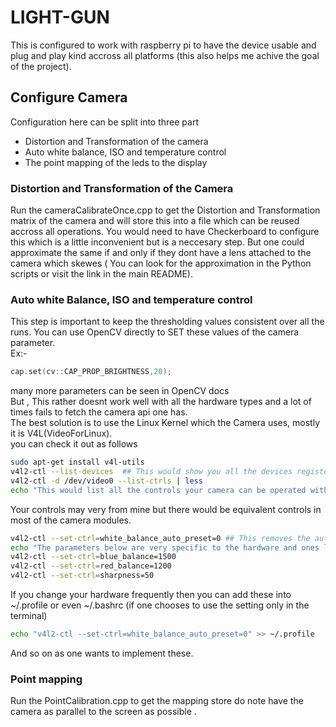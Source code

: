 # LIGHT-GUN
This is configured to work with raspberry pi to have the device usable and plug and play kind accross all platforms (this also helps me achive the goal of the project).

## Configure Camera
Configuration here can be split into three part
- Distortion and Transformation of the camera
- Auto white balance, ISO and temperature control
- The point mapping of the leds to the display

### Distortion and Transformation of the Camera
Run the cameraCalibrateOnce.cpp to get the Distortion and Transformation matrix of the camera and will store this into a file which can be reused accross all operations. You would need to have Checkerboard to configure this which is a little inconvenient but is a neccesary step. But one could approximate the same if and only if they dont have a lens attached to the camera which skewes ( You can look for the approximation in the Python scripts or visit the link in the main README).
### Auto white Balance, ISO and temperature control
This step is important to keep the thresholding values consistent over all the runs. You can use OpenCV directly to SET these values of the camera parameter.<br/>
Ex:- <br/>
```C++
cap.set(cv::CAP_PROP_BRIGHTNESS,20);
```
many more parameters can be seen in OpenCV docs<br/>
But , This rather doesnt work well with all the hardware types and a lot of times fails to fetch the camera api one has.<br/>
The best solution is to use the Linux Kernel which the Camera uses, mostly it is V4L(VideoForLinux).<br/>
you can check it out as follows

```bash
sudo apt-get install v4l-utils
v4l2-ctl --list-devices  ## This would show you all the devices registered under the api
v4l2-ctl -d /dev/video0 --list-ctrls | less
echo "This would list all the controls your camera can be operated with."
```
Your controls may very from mine but there would be equivalent controls in most of the camera modules.
```bash
v4l2-ctl --set-ctrl=white_balance_auto_preset=0 ## This removes the auto configuration of white Balance
echo "The parameters below are very specific to the hardware and ones liking and doesnt make any major impact"
v4l2-ctl --set-ctrl=blue_balance=1500
v4l2-ctl --set-ctrl=red_balance=1200
v4l2-ctl --set-ctrl=sharpness=50
```
If you change your hardware frequently then you can add these into ~/.profile or even ~/.bashrc (if one chooses to use the setting only in the terminal)
```bash
echo "v4l2-ctl --set-ctrl=white_balance_auto_preset=0" >> ~/.profile
```
And so on as one wants to implement these.
### Point mapping
Run the PointCalibration.cpp to get the mapping store do note have the camera as parallel to the screen as possible .
